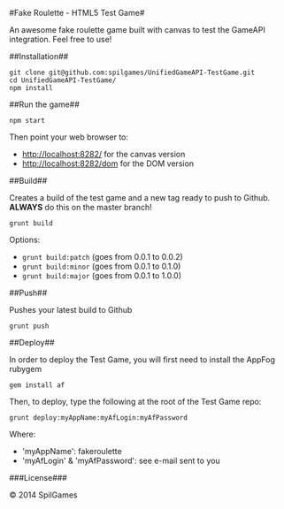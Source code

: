 #Fake Roulette - HTML5 Test Game#

An awesome fake roulette game built with canvas to test the GameAPI integration.
Feel free to use!

##Installation##

    git clone git@github.com:spilgames/UnifiedGameAPI-TestGame.git
    cd UnifiedGameAPI-TestGame/
    npm install

##Run the game##

    npm start

Then point your web browser to: 
 - [http://localhost:8282/](http://localhost:8282/) for the canvas version
 - [http://localhost:8282/dom](http://localhost:8282/dom) for the DOM version

##Build##

Creates a build of the test game and a new tag ready to push to Github. __ALWAYS__ do this on the master branch!

    grunt build

Options:
 - `grunt build:patch` (goes from 0.0.1 to 0.0.2)
 - `grunt build:minor` (goes from 0.0.1 to 0.1.0)
 - `grunt build:major` (goes from 0.0.1 to 1.0.0)

##Push##

Pushes your latest build to Github

    grunt push

##Deploy##

In order to deploy the Test Game, you will first need to install the AppFog rubygem

    gem install af

Then, to deploy, type the following at the root of the Test Game repo:

    grunt deploy:myAppName:myAfLogin:myAfPassword

Where:
 - 'myAppName': fakeroulette
 - 'myAfLogin' & 'myAfPassword': see e-mail sent to you

###License###

&copy; 2014 SpilGames